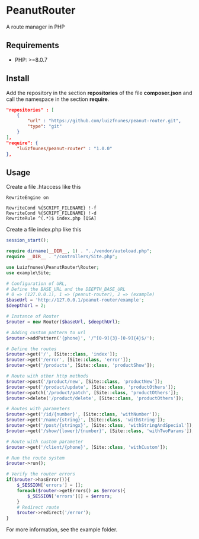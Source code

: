 # PeanutRouter
A route manager in PHP

## Requirements
- PHP: >=8.0.7

## Install
Add the repository in the section **repositories** of the file **composer.json** and call the namespace in the section **require**.

```json
"repositories" : [
    {
        "url" : "https://github.com/luizfnunes/peanut-router.git",
        "type": "git"
    }
],
"require": {
    "luizfnunes/peanut-router" : "1.0.0"
},
```

## Usage
Create a file .htaccess like this
```apacheconf
RewriteEngine on

RewriteCond %{SCRIPT_FILENAME} !-f
RewriteCond %{SCRIPT_FILENAME} !-d
RewriteRule ^(.*)$ index.php [QSA]
```

Create a file index.php like this
```php
session_start();

require dirname(__DIR__, 1) . "../vendor/autoload.php";
require __DIR__ . "/controllers/Site.php";

use Luizfnunes\PeanutRouter\Router;
use example\Site;

# Configuration of URL, 
# Define the BASE_URL and the DEEPTH_BASE_URL
# 0 => (127.0.0.1), 1 => (peanut-router), 2 => (example)
$baseUrl = 'http://127.0.0.1/peanut-router/example';
$deepthUrl = 2;

# Instance of Router
$router = new Router($baseUrl, $deepthUrl);

# Adding custom pattern to url
$router->addPattern('{phone}', '/^[0-9]{3}-[0-9]{4}$/');

# Define the routes
$router->get('/', [Site::class, 'index']);
$router->get('/error', [Site::class, 'error']);
$router->get('/products', [Site::class, 'productShow']);

# Route with other http methods
$router->post('/product/new', [Site::class, 'productNew']);
$router->put('/product/update', [Site::class, 'productOthers']);
$router->patch('/product/patch', [Site::class, 'productOthers']);
$router->delete('/product/delete', [Site::class, 'productOthers']);

# Routes with parameters
$router->get('/id/{number}', [Site::class, 'withNumber']);
$router->get('/name/{string}', [Site::class, 'withString']);
$router->get('/post/{stringx}', [Site::class, 'withStringAndSpecial']);
$router->get('/show/{lower}/{number}', [Site::class, 'withTwoParams']);

# Route with custom parameter
$router->get('/client/{phone}', [Site::class, 'withCustom']);

# Run the route system
$router->run();

# Verify the router errors
if($router->hasError()){
    $_SESSION['errors'] = [];
    foreach($router->getErrors() as $errors){
        $_SESSION['errors'][] = $errors;
    }
    # Redirect route
    $router->redirect('/error');
}
```

For more information, see the example folder.
